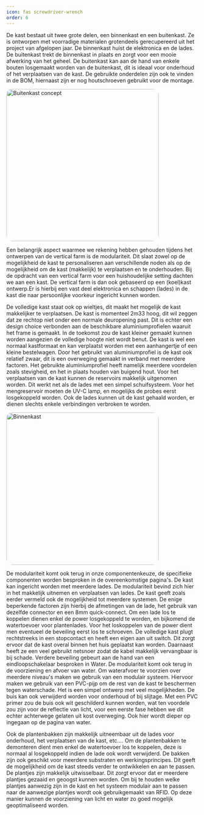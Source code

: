 ```yaml
---
icon: fas screwdriver-wrench
order: 6       
---
```


De kast bestaat uit twee grote delen, een binnenkast en een buitenkast. Ze is ontworpen met voorradige materialen grotendeels gerecupereerd uit het project van afgelopen jaar. De binnenkast huist de elektronica en de lades. De buitenkast trekt de binnenkast in plaats en zorgt voor een mooie afwerking van het geheel. De buitenkast kan aan de hand van enkele bouten losgemaakt worden van de buitenkast, dit is ideaal voor onderhoud of het verplaatsen van de kast. De gebruikte onderdelen zijn ook te vinden in de BOM, hiernaast zijn er nog houtschroeven gebruikt voor de montage.


<img src="{{ '/assets/img/Kast/Buitenkast_concept.png' | relative_url }}" alt="Buitenkast concept" width="400" style="border-radius: 15px;" />

Een belangrijk aspect waarmee we rekening hebben gehouden tijdens het ontwerpen van de vertical farm is de modulariteit. Dit slaat zowel op de mogelijkheid de kast te personaliseren aan verschillende noden als op de mogelijkheid om de kast (makkelijk) te verplaatsen en te onderhouden. Bij de opdracht van een vertical farm voor een huishoudelijke setting dachten we aan een kast. De vertical farm is dan ook gebaseerd op een (koel)kast ontwerp.Er is hierbij een vast deel elektronica en schappen (lades) in de kast die naar persoonlijke voorkeur ingericht kunnen worden.

De volledige kast staat ook op wieltjes, dit maakt het mogelijk de kast makkelijker te verplaatsen. De kast is momenteel 2m33 hoog, dit wil zeggen dat ze rechtop niet onder een normale deuropening past. Dit is echter een design choice verbonden aan de beschikbare aluminiumprofielen waaruit het frame is gemaakt. In de toekomst zou de kast kleiner gemaakt kunnen worden aangezien de volledige hoogte niet wordt benut. De kast is wel een normaal kastformaat en kan verplaatst worden met een aanhangertje of een kleine bestelwagen. Door het gebruikt van aluminiumprofiel is de kast ook relatief zwaar, dit is  een overweging gemaakt in verband met meerdere factoren. Het gebruikte aluminiumprofiel heeft namelijk meerdere voordelen zoals stevigheid, en het in plaats houden van buigend hout. Voor het verplaatsen van de kast kunnen de reservoirs makkelijk uitgenomen worden. Dit werkt net als de lades met een simpel schuifsysteem. Voor het mengreservoir moeten de UV-C lamp, en mogelijks de probes eerst losgekoppeld worden. Ook de lades kunnen uit de kast gehaald worden, er dienen slechts enkele verbindingen verbroken te worden.

<img src="{{ '/assets/img/Kast/Binnenkast.png' | relative_url }}" alt="Binnenkast" width="400" style="border-radius: 15px;" />

De modulariteit komt ook terug in onze componentenkeuze, de specifieke componenten worden besproken in de overeenkomstige pagina's. De kast kan ingericht worden met meerdere lades. De modulariteit bevind zich hier in het makkelijk uitnemen en verplaatsen van lades. De kast geeft zoals eerder vermeld ook de mogelijkheid tot meerdere systemen. De enige beperkende factoren zijn hierbij de afmetingen van de lade, het gebruik van dezelfde connector en een 8mm quick-connect. Om een lade los te koppelen dienen enkel de power losgekoppeld te worden, en bijkomend de watertoevoer voor plantenlades. Voor het loskoppelen van de power dient men eventueel de beveiling eerst los te schroeven. De volledige kast plugt rechtstreeks in een stopcontact en heeft een eigen aan uit switch. Dit zorgt ervoor dat de kast overal binnen het huis geplaatst kan worden. Daarnaast heeft ze een veel gebruikt netsnoer zodat de kabel makkelijk vervangbaar is bij schade. Verdere beveiling gebeurt aan de hand van een eindloopschakelaar besproken in Water. De modulariteit komt ook terug in de voorziening en afvoer van water. Om waterafvoer te voorzien over meerdere niveau's maken we gebruik van een modulair systeem. Hiervoor maken we gebruik van een PVC-pijp om de rest van de kast te beschermen tegen waterschade. Het is een simpel ontwerp met veel mogelijkheden. De buis kan ook verwijderd worden voor onderhoud of bij slijtage. Met een PVC primer zou de buis ook wit geschilderd kunnen worden, wat ten voordele zou zijn voor de reflectie van licht, voor een eerste fase hebben we dit echter achterwege gelaten uit kost overweging. Ook hier wordt dieper op ingegaan op de pagina van water.

Ook de plantenbakken zijn makkelijk uitneembaar uit de lades voor onderhoud, het verplaatsen van de kast, etc…. Om de plantenbakken te demonteren dient men enkel de watertoevoer los te koppelen, deze is normaal al losgekoppeld indien de lade ook wordt verwijderd. De bakken zijn ook geschikt voor meerdere substraten en werkingsprincipes. Dit geeft de mogelijkheid om de kast steeds verder te ontwikkelen en aan te passen. De plantjes zijn makkelijk uitwisselbaar. Dit zorgt ervoor dat er meerdere plantjes gezaaid en geoogst kunnen worden. Om bij te houden welke plantjes aanwezig zijn in de kast en het systeem modulair aan te passen naar de aanwezige plantjes wordt ook gebruikgemaakt van RFID. Op deze manier kunnen de voorziening van licht en water zo goed mogelijk geoptimaliseerd worden.
